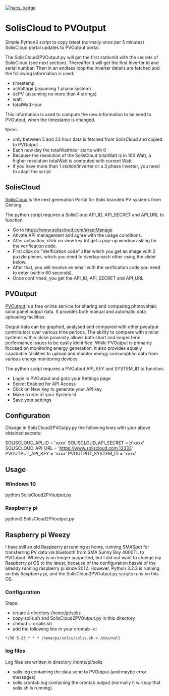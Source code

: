 [![hacs_badge](https://img.shields.io/badge/HACS-Default-41BDF5.svg?style=for-the-badge)](https://github.com/hacs/integration)

# SolisCloud to PVOutput
Simple Python3 script to copy latest (normally once per 5 minutes) SolisCloud portal updates to PVOutput portal. 

The SolisCloud2PVOutput.py will get the first stationId with the secrets of SolisCloud (see next section). Thereafter it will get the first inverter id and serial number. Then in an endless loop the inverter details are fetched and the following information is used:
* timestamp
* acVoltage (assuming 1 phase system)
* dcPV (assuming no more than 4 strings)
* watt 
* totalWattHour

This information is used to compute the new information to be send to PVOutput, when the timestamp is changed.

Notes
* only between 5 and 23 hour data is fetched from SolisCloud and copied to PVOutput
* Each new day the totalWatthour starts with 0
* Because the resolution of the SolisCloud totalWatt is in 100 Watt, a higher resolution totalWatt is computed with current Watt
* if you have more than 1 station/inverter or a 3 phase inverter, you need to adapt the script

## SolisCloud
[SolisCloud](https://www.soliscloud.com/) is the next generation Portal for Solis branded PV systems from Ginlong.

The python script requires a SolisCloud API_ID, API_SECRET and API_URL to function.
* Go to https://www.soliscloud.com/#/apiManage
* Ativate API management and agree with the usage conditions.
* After activation, click on view key tot get a pop-up window asking for the verification code.
* First click on "Verification code" after which you get an image with 2 puzzle pieces, which you need to overlap each other using the slider below.
* After that, you will receive an email with the verification code you need to enter (within 60 seconds).
* Once confirmed, you get the API_ID, API_SECRET and API_URL

## PVOutput
[PVOutput](https://pvoutput.org/) is a free online service for sharing and comparing photovoltaic solar panel output data. It provides both manual and automatic data uploading facilities.

Output data can be graphed, analysed and compared with other pvoutput contributors over various time periods. The ability to compare with similar systems within close proximity allows both short and longer term performance issues to be easily identified. While PVOutput is primarily focused on monitoring energy generation, it also provides equally capabable facilities to upload and monitor energy consumption data from various energy monitoring devices.

The python script requires a PVOutput API_KEY and SYSTEM_ID to function.
* Login in PVOutput and goto your Settings page
* Select Enabled for API Access
* Click on New Key to generate your API key
* Make a note of your System Id
* Save your settings

## Configuration
Change in SolisCloud2PVOutpy.py the following lines with your above obtained secrets:

SOLISCLOUD_API_ID = 'xxxx'
SOLISCLOUD_API_SECRET = b'xxxx'
SOLISCLOUD_API_URL = 'https://www.soliscloud.com:13333'
PVOUTPUT_API_KEY = 'xxxx'
PVOUTPUT_SYSTEM_ID = 'xxxx'

## Usage
### Windows 10
python SolisCloud2PVoutput.py

### Raspberry pi
python3 SolisCloud2PVoutput.py

## Raspberry pi Weezy
I have still an old Raspberry pi running at home, running SMASpot for transferring PV data via bluetooth from SMA Sunny Boy 4000TL to PVOutput. Wheezy is no longer supported, but I did not want to change my Raspberry pi OS to the latest, because of the configuration hassle of the already running raspberry pi since 2012. However, Python 3.2.3 is running on this Raspberry pi, and the SolisCloud2PVOutput.py scripts runs on this OS.

### Configuration
Steps:
* create a directory /home/pi/solis
* copy solis.sh and SolisCloud2PVOutput.py in this directory
* chmod + x solis.sh
* add the following line in your crontab -e:
```
*/30 5-23 * * * /home/pi/solis/solis.sh > /dev/null
```

### log files
Log files are written in directory /home/pi/solis
* solis.log containing the data send to PVOutput (and maybe error messages)
* solis.crontab.log containing the crontab output (normally it will say that solis.sh is running).

